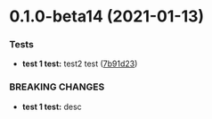 # 0.1.0-beta14 (2021-01-13)


### Tests

* **test 1 test:** test2 test ([7b91d23](https://github.com/FrattiNor/uik/commit/7b91d233613d8775b2ae20cba93e695083da7dc7))


### BREAKING CHANGES

* **test 1 test:** desc



